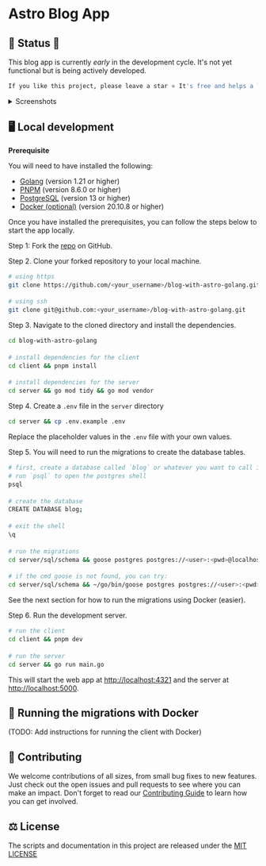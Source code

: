 # Astro Blog App

## :construction: Status :construction:

This blog app is currently _early_ in the development cycle. It's not yet functional but is being actively developed.

```bash
If you like this project, please leave a star ⭐ It's free and helps a lot!
```

<details>
  <summary>Screenshots</summary>
  <div>
    <img src="https://user-images.githubusercontent.com/79809121/221435329-6dbea7cf-ead0-4f1f-a637-80498660d6f1.png" alt="" />
    <img src="./client/public/new-post.png" alt="" />
    <img src="./client/public/posts.png" alt="" />
  </div>
</details>

## :desktop_computer: Local development

**Prerequisite**

You will need to have installed the following:

- [Golang](https://go.dev/dl/) (version 1.21 or higher)
- [PNPM](https://pnpm.io/installation) (version 8.6.0 or higher)
- [PostgreSQL](https://www.postgresql.org/download/) (version 13 or higher)
- [Docker (optional)](https://docs.docker.com/get-docker/) (version 20.10.8 or higher)

Once you have installed the prerequisites, you can follow the steps below to start the app locally.

Step 1: Fork the [repo](https://github.com/takanome-dev/blog-with-astro-golang) on GitHub.

Step 2. Clone your forked repository to your local machine.

```bash
# using https
git clone https://github.com/<your_username>/blog-with-astro-golang.git

# using ssh
git clone git@github.com:<your_username>/blog-with-astro-golang.git
```

Step 3. Navigate to the cloned directory and install the dependencies.

```bash
cd blog-with-astro-golang

# install dependencies for the client
cd client && pnpm install

# install dependencies for the server
cd server && go mod tidy && go mod vendor
```

Step 4. Create a `.env` file in the `server` directory

```bash
cd server && cp .env.example .env
```

Replace the placeholder values in the `.env` file with your own values.

Step 5. You will need to run the migrations to create the database tables.

```bash
# first, create a database called `blog` or whatever you want to call it
# run `psql` to open the postgres shell
psql

# create the database
CREATE DATABASE blog;

# exit the shell
\q

# run the migrations
cd server/sql/schema && goose postgres postgres://<user>:<pwd>@localhost:5432/blog up

# if the cmd goose is not found, you can try:
cd server/sql/schema && ~/go/bin/goose postgres postgres://<user>:<pwd>@localhost:5432/blog up
```

See the next section for how to run the migrations using Docker (easier).

Step 6. Run the development server.

```bash
# run the client
cd client && pnpm dev

# run the server
cd server && go run main.go
```

This will start the web app at [http://localhost:4321](http://localhost:4321) and the server at [http://localhost:5000](http://localhost:5000).

## :whale: Running the migrations with Docker

(TODO: Add instructions for running the client with Docker)

## :handshake: Contributing

We welcome contributions of all sizes, from small bug fixes to new features. Just check out the open issues and pull requests to see where you can make an impact.
Don't forget to read our [Contributing Guide](./CONTRIBUTING.md) to learn how you can get involved.

## ⚖️ License

The scripts and documentation in this project are released under the [MIT LICENSE](./LICENSE)
